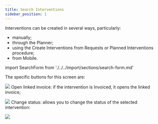 ```yaml
---
title: Search Interventions
sidebar_position: 1
---
```


Interventions can be created in several ways, particularly:
- manually;
- through the Planner;
- using the Create Interventions from Requests or Planned Interventions procedure;
- from Mobile.

import SearchForm from './../../import/sections/search-form.md'

<SearchForm />

The specific buttons for this screen are:

![](/img/neutral/common/open.png) Open linked invoice: if the intervention is Invoiced, it opens the linked invoice;

![](/img/neutral/common/edit.png) Change status: allows you to change the status of the selected intervention:

![](/img/it-it/project-management/intervention/change.png)